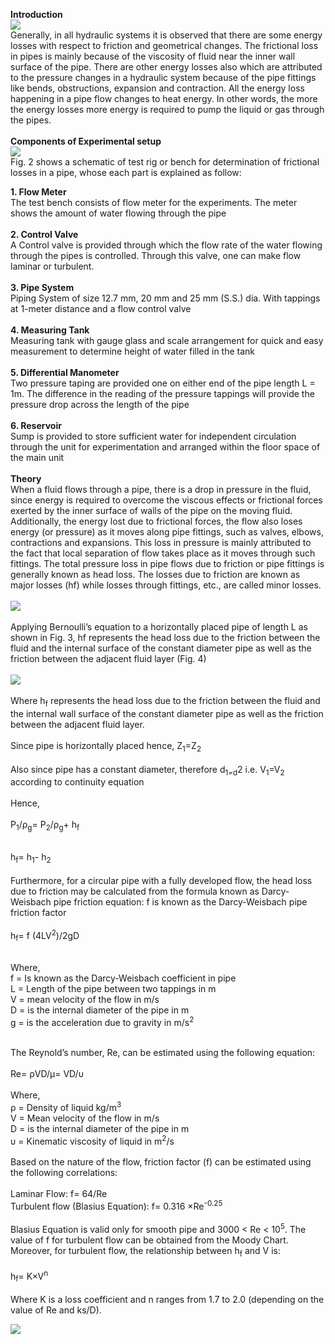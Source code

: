 <b>Introduction</b><br>
<image src="images/image1.PNG"><br>
Generally, in all hydraulic systems it is observed that there are some energy losses with respect to friction and geometrical changes. The frictional loss in pipes is mainly because of the viscosity of fluid near the inner wall surface of the pipe. There are other energy losses also which are attributed to the pressure changes in a hydraulic system because of the pipe fittings like bends, obstructions, expansion and contraction. All the energy loss happening in a pipe flow changes to heat energy. In other words, the more the energy losses more energy is required to pump the liquid or gas through the pipes.<br><br>
<b>Components of Experimental setup</b><br>
<image src="images/image2.png"><br>
Fig. 2 shows a schematic of test rig or bench for determination of frictional losses in a pipe, whose each part is explained as follow: <br>
                    					
<b>1. Flow Meter</b><br>
The test bench consists of flow meter for the experiments. The meter shows the amount of water flowing through the pipe<br><br>
<b>2. Control Valve </b><br>
A Control valve is provided through which the flow rate of the water flowing through the pipes is controlled. Through this valve, one can make flow laminar or turbulent.<br><br>
<b>3. Pipe System </b><br>
Piping System of size 12.7 mm, 20 mm and 25 mm (S.S.) dia. With tappings at 1-meter distance and a flow control valve<br><br>
<b>4. Measuring Tank</b><br>
Measuring tank with gauge glass and scale arrangement for quick and easy measurement to determine height of water filled in the tank<br><br>
<b>5. Differential Manometer</b> <br>
Two pressure taping are provided one on either end of the pipe length L = 1m. The difference in the reading of the pressure tappings will provide the pressure drop across the length of the pipe<br><br>
<b>6. Reservoir</b> <br> 
Sump is provided to store sufficient water for independent circulation through the unit for experimentation and arranged within the floor space of the main unit<br><br>
<b>Theory</b><br>
When a fluid flows through a pipe, there is a drop in pressure in the fluid, since energy is required to overcome the viscous effects or frictional forces exerted by the inner surface of walls of the pipe on the moving fluid. Additionally, the energy lost due to frictional forces, the flow also loses energy (or pressure) as it moves along pipe fittings, such as valves, elbows, contractions and expansions. This loss in pressure is mainly attributed to the fact that local separation of flow takes place as it moves through such fittings. The total pressure loss in pipe flows due to friction or pipe fittings is generally known as head loss. The losses due to friction are known as major losses (hf) while losses through fittings, etc., are called minor losses.<br> <br>
<image src="images/image3.png"><br> <br>
Applying Bernoulli’s equation to a horizontally placed pipe of length L as shown in Fig. 3, hf represents the head loss due to the friction between the fluid and the internal surface of the constant diameter pipe as well as the friction between the adjacent fluid layer (Fig. 4)<br> <br>
<image src="images/image4.png"><br> <br>
Where h<sub>f</sub> represents the head loss due to the friction between the fluid and the internal wall surface of the constant diameter pipe as well as the friction between the adjacent fluid layer. <br> <br>
Since pipe is horizontally placed hence,   Z<sub>1</sub>=Z<sub>2</sub><br> <br>
Also since pipe has a constant diameter, therefore d<sub>1=d</sub>2 i.e. V<sub>1</sub>=V<sub>2</sub> according to continuity equation<br> <br>
Hence, <br> <br>
P<sub>1</sub>/ρ<sub>g</sub>=  P<sub>2</sub>/ρ<sub>g</sub>+ h<sub>f</sub><br> <br>

h<sub>f</sub>= h<sub>1</sub>- h<sub>2</sub><br> <br>
Furthermore, for a circular pipe with a fully developed flow, the head loss due to friction may be calculated from the formula known as Darcy-Weisbach pipe friction equation: f is known as the Darcy-Weisbach pipe friction factor<br> <br>
h<sub>f</sub>= f (4LV<sup>2</sup>)/2gD<br> <br>

Where, <br>
f = Is known as the Darcy-Weisbach coefficient in pipe <br>
L = Length of the pipe between two tappings in m<br>
V = mean velocity of the flow in m/s<br>
D = is the internal diameter of the pipe in m<br>
g = is the acceleration due to gravity in m/s<sup>2</sup><br> <br>

The Reynold’s number, Re, can be estimated using the following equation:<br> <br>
Re=  ρVD/μ=  VD/υ<br> <br>
Where,<br>
ρ = Density of liquid kg/m<sup>3</sup> <br>
V = Mean velocity of the flow in m/s<br>
D = is the internal diameter of the pipe in m<br>
υ = Kinematic viscosity of liquid in m<sup>2</sup>/s <br><br>
Based on the nature of the flow, friction factor (f) can be estimated using the following correlations:<br><br>
Laminar Flow:                              			     f=  64/Re<br>
Turbulent flow (Blasius Equation):                              f= 0.316 ×Re<sup>-0.25</sup><br><br>
Blasius Equation is valid only for smooth pipe and 3000 < Re < 10<sup>5</sup>. The value of f for turbulent flow can be obtained from the Moody Chart. Moreover, for turbulent flow, the relationship between h<sub>f</sub> and V is:<br><br>
h<sub>f</sub>= K×V<sup>n</sup><br><br>
Where K is a loss coefficient and n ranges from 1.7 to 2.0 (depending on the value of Re and ks/D).  <br>

<image src="images/image8.png"><br>
